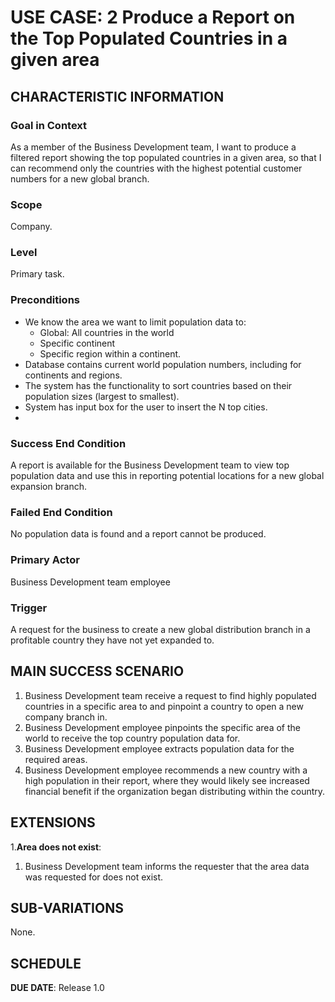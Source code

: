 # USE CASE: 2 Produce a Report on the Top Populated Countries in a given area

## CHARACTERISTIC INFORMATION

### Goal in Context

As a member of the Business Development team, I want to produce a filtered report showing the top populated countries in a given area, so that I can recommend only the countries with the highest potential customer numbers for a new global branch.

### Scope

Company.

### Level

Primary task.

### Preconditions

- We know the area we want to limit population data to:
    - Global: All countries in the world
    - Specific continent
    - Specific region within a continent.
- Database contains current world population numbers, including for continents and regions.
- The system has the functionality to sort countries based on their population sizes (largest to smallest).
- System has input box for the user to insert the N top cities.
- 
### Success End Condition

A report is available for the Business Development team to view top population data and use this in reporting potential locations for a new global expansion branch.

### Failed End Condition

No population data is found and a report cannot be produced.

### Primary Actor

Business Development team employee

### Trigger

A request for the business to create a new global distribution branch in a profitable country they have not yet expanded to.

## MAIN SUCCESS SCENARIO

1. Business Development team receive a request to find highly populated countries in a specific area to and pinpoint a country to open a new company branch in.
2. Business Development employee pinpoints the specific area of the world to receive the top country population data for.
3. Business Development employee extracts population data for the required areas.
4. Business Development employee recommends a new country with a high population in their report, where they would likely see increased financial benefit if the organization began distributing within the country.

## EXTENSIONS

1.**Area does not exist**:
1. Business Development team informs the requester that the area data was requested for does not exist.

## SUB-VARIATIONS

None.

## SCHEDULE

**DUE DATE**: Release 1.0